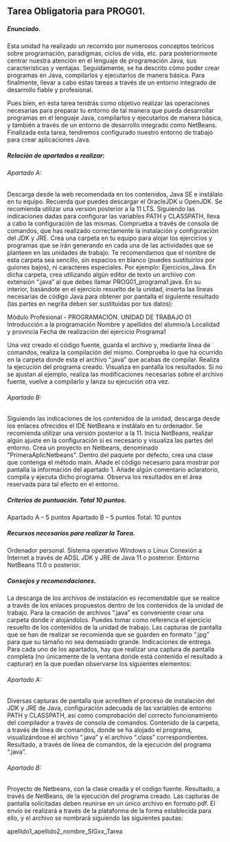 ## Tarea Obligatoria para PROG01.

##### Enunciado.
Esta unidad ha realizado un recorrido por numerosos conceptos teóricos sobre programación, paradigmas, ciclos de vida, etc. para posteriormente centrar nuestra atención en el lenguaje de programación Java, sus características y ventajas. Seguidamente, se ha descrito cómo poder crear programas en Java, compilarlos y ejecutarlos de manera básica. Para finalmente, llevar a cabo estas tareas a través de un entorno integrado de desarrollo fiable y profesional.

Pues bien, en esta tarea tendrás como objetivo realizar las operaciones necesarias para preparar tu entorno de tal manera que pueda desarrollar programas en el lenguaje Java, compilarlos y ejecutarlos de manera básica, y también a través de un entorno de desarrollo integrado como NetBeans. Finalizada esta tarea, tendremos configurado nuestro entorno de trabajo para crear aplicaciones Java.

##### Relación de apartados a realizar:

###### Apartado A:
Descarga desde la web recomendada en los contenidos, Java SE e instálalo en tu equipo. Recuerda que puedes descargar el OracleJDK u OpenJDK. Se recomienda utilizar una versión posterior a la 11 LTS.
Siguiendo las indicaciones dadas para configurar las variables PATH y CLASSPATH, lleva a cabo la configuración de las mismas.
Comprueba a través de consola de comandos, que has realizado correctamente la instalación y configuración del JDK y JRE.
Crea una carpeta en tu equipo para alojar los ejercicios y programas que se irán generando en cada una de las actividades que se planteen en las unidades de trabajo. Te recomendamos que el nombre de esta carpeta sea sencillo, sin espacios en blanco (puedes sustituirlos por guiones bajos), ni caracteres especiales. Por ejemplo: Ejercicios_Java.
En dicha carpeta, crea utilizando algún editor de texto un archivo con extensión “.java” al que debes llamar PROG01_programa1.java. En su interior, basándote en el ejercicio resuelto de la unidad, inserta las líneas necesarias de código Java para obtener por pantalla el siguiente resultado (las partes en negrita deben ser sustituidas por tus datos):

Módulo Profesional - PROGRAMACIÓN. UNIDAD DE TRABAJO 01
Introducción a la programación
Nombre y apellidos del alumno/a
Localidad y provincia
Fecha de realización del ejercicio
Programa1

Una vez creado el código fuente, guarda el archivo y, mediante línea de comandos, realiza la compilación del mismo.
Comprueba lo que ha ocurrido en la carpeta donde esta el archivo “.java” que acabas de compilar.
Realiza la ejecución del programa creado.
Visualiza en pantalla los resultados.
Si no se ajustan al ejemplo, realiza las modificaciones necesarias sobre el archivo fuente, vuelve a compilarlo y lanza su ejecución otra vez.

###### Apartado B:
Siguiendo las indicaciones de los contenidos de la unidad, descarga desde los enlaces ofrecidos el IDE  NetBeans e instálalo en tu ordenador. Se recomienda utilizar una versión posterior a la 11.
Inicia NetBeans, realizar algún ajuste en la configuración si es necesario y visualiza las partes del entorno.
Crea un proyecto en Netbeans, denominado "PrimeraAplicNetbeans". Dentro del paquete por defecto, crea una clase que contenga el método main. Añade el código necesario para mostrar por pantalla la información del apartado 1.
Añade algún comentario aclaratorio, compila y ejecuta dicho programa.
Observa los resultados en el área reservada para tal efecto en el entorno.

##### Criterios de puntuación. Total 10 puntos.
Apartado A – 5 puntos
Apartado B – 5 puntos
Total: 10 puntos

##### Recursos necesarios para realizar la Tarea.
Ordenador personal.
Sistema operativo Windows o Linux
Conexión a Internet a través de ADSL
JDK y JRE de Java 11 o posterior.
Entorno NetBeans 11.0 o posterior.

##### Consejos y recomendaciones.
La descarga de los archivos de instalación es recomendable que se realice a través de los enlaces propuestos dentro de los contenidos de la unidad de trabajo.
Para la creación de archivos “.java” es conveniente crear una carpeta donde ir alojándolos.
Puedes tomar como referencia el ejercicio resuelto de los contenidos de la unidad de trabajo.
Las capturas de pantalla que se han de realizar se recomienda que se guarden en formato “.jpg” para que su tamaño no sea demasiado grande.
Indicaciones de entrega.
Para cada uno de los apartados, hay que realizar una captura de pantalla completa (no únicamente de la ventana donde está contenido el resultado a capturar) en la que puedan observarse los siguientes elementos:

###### Apartado A:
Diversas capturas de pantalla que acrediten el proceso de instalación del JDK y JRE de Java, configuración adecuada de las variables de entorno PATH y CLASSPATH, así como comprobación del correcto funcionamiento del compilador a través de consola de comandos.
Contenido de la carpeta, a través de línea de comandos, donde se ha alojado el programa, visualizándose el archivo “.java” y el archivo “.class” correspondientes.
Resultado, a través de línea de comandos, de la ejecución del programa “.java”.

###### Apartado B:
Proyecto de Netbeans, con la clase creada y el codigo fuente.
Resultado, a través de NetBeans, de la ejecución del programa creado.
Las capturas de pantalla solicitadas deben reunirse en un único archivo en formato pdf. El envío se realizará a través de la plataforma de la forma establecida para ello, y el archivo se nombrará siguiendo las siguientes pautas:

apellido1_apellido2_nombre_SIGxx_Tarea
